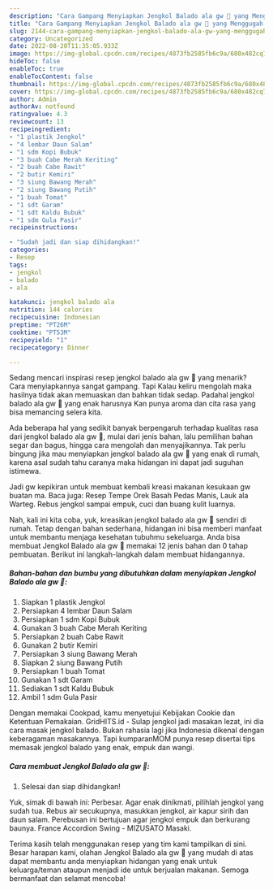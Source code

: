 ```yaml
---
description: "Cara Gampang Menyiapkan Jengkol Balado ala gw 🤭 yang Menggugah Selera, Buat Buka Puasa Lezat"
title: "Cara Gampang Menyiapkan Jengkol Balado ala gw 🤭 yang Menggugah Selera, Buat Buka Puasa Lezat"
slug: 2144-cara-gampang-menyiapkan-jengkol-balado-ala-gw-yang-menggugah-selera-buat-buka-puasa-lezat
category: Uncategorized
date: 2022-08-20T11:35:05.933Z
image: https://img-global.cpcdn.com/recipes/4873fb2585fb6c9a/680x482cq70/jengkol-balado-ala-gw-foto-resep-utama.jpg
hideToc: false
enableToc: true
enableTocContent: false
thumbnail: https://img-global.cpcdn.com/recipes/4873fb2585fb6c9a/680x482cq70/jengkol-balado-ala-gw-foto-resep-utama.jpg
cover: https://img-global.cpcdn.com/recipes/4873fb2585fb6c9a/680x482cq70/jengkol-balado-ala-gw-foto-resep-utama.jpg
author: Admin
authorAv: notfound
ratingvalue: 4.3
reviewcount: 13
recipeingredient:
- "1 plastik Jengkol"
- "4 lembar Daun Salam"
- "1 sdm Kopi Bubuk"
- "3 buah Cabe Merah Keriting"
- "2 buah Cabe Rawit"
- "2 butir Kemiri"
- "3 siung Bawang Merah"
- "2 siung Bawang Putih"
- "1 buah Tomat"
- "1 sdt Garam"
- "1 sdt Kaldu Bubuk"
- "1 sdm Gula Pasir"
recipeinstructions:

- "Sudah jadi dan siap dihidangkan!"
categories:
- Resep
tags:
- jengkol
- balado
- ala

katakunci: jengkol balado ala 
nutrition: 144 calories
recipecuisine: Indonesian
preptime: "PT26M"
cooktime: "PT53M"
recipeyield: "1"
recipecategory: Dinner

---
```



Sedang mencari inspirasi resep jengkol balado ala gw 🤭 yang menarik? Cara menyiapkannya sangat gampang. Tapi Kalau keliru mengolah maka hasilnya tidak akan memuaskan dan bahkan tidak sedap. Padahal jengkol balado ala gw 🤭 yang enak harusnya Kan punya aroma dan cita rasa yang bisa memancing selera kita.


Ada beberapa hal yang sedikit banyak berpengaruh terhadap kualitas rasa dari jengkol balado ala gw 🤭, mulai dari jenis bahan, lalu pemilihan bahan segar dan bagus, hingga cara mengolah dan menyajikannya. Tak perlu bingung jika mau menyiapkan jengkol balado ala gw 🤭 yang enak di rumah, karena asal sudah tahu caranya maka hidangan ini dapat jadi suguhan istimewa.

Jadi gw kepikiran untuk membuat kembali kreasi makanan kesukaan gw buatan ma. Baca juga: Resep Tempe Orek Basah Pedas Manis, Lauk ala Warteg. Rebus jengkol sampai empuk, cuci dan buang kulit luarnya.


Nah, kali ini kita coba, yuk, kreasikan jengkol balado ala gw 🤭 sendiri di rumah. Tetap dengan bahan sederhana, hidangan ini bisa memberi manfaat untuk membantu menjaga kesehatan tubuhmu sekeluarga. Anda bisa membuat Jengkol Balado ala gw 🤭 memakai 12 jenis bahan dan 0 tahap pembuatan. Berikut ini langkah-langkah dalam membuat hidangannya.

<!--inarticleads1-->

##### Bahan-bahan dan bumbu yang dibutuhkan dalam menyiapkan Jengkol Balado ala gw 🤭:

1. Siapkan 1 plastik Jengkol
1. Persiapkan 4 lembar Daun Salam
1. Persiapkan 1 sdm Kopi Bubuk
1. Gunakan 3 buah Cabe Merah Keriting
1. Persiapkan 2 buah Cabe Rawit
1. Gunakan 2 butir Kemiri
1. Persiapkan 3 siung Bawang Merah
1. Siapkan 2 siung Bawang Putih
1. Persiapkan 1 buah Tomat
1. Gunakan 1 sdt Garam
1. Sediakan 1 sdt Kaldu Bubuk
1. Ambil 1 sdm Gula Pasir


Dengan memakai Cookpad, kamu menyetujui Kebijakan Cookie dan Ketentuan Pemakaian. GridHITS.id - Sulap jengkol jadi masakan lezat, ini dia cara masak jengkol balado. Bukan rahasia lagi jika Indonesia dikenal dengan keberagaman masakannya. Tapi kumparanMOM punya resep disertai tips memasak jengkol balado yang enak, empuk dan wangi. 

<!--inarticleads2-->

##### Cara membuat Jengkol Balado ala gw 🤭:


1. Selesai dan siap dihidangkan!

Yuk, simak di bawah ini: Perbesar. Agar enak dinikmati, pilihlah jengkol yang sudah tua. Rebus air secukupnya, masukkan jengkol, air kapur sirih dan daun salam. Perebusan ini bertujuan agar jengkol empuk dan berkurang baunya. France Accordion Swing - MIZUSATO Masaki. 

Terima kasih telah menggunakan resep yang tim kami tampilkan di sini. Besar harapan kami, olahan Jengkol Balado ala gw 🤭 yang mudah di atas dapat membantu anda menyiapkan hidangan yang enak untuk keluarga/teman ataupun menjadi ide untuk berjualan makanan. Semoga bermanfaat dan selamat mencoba!
